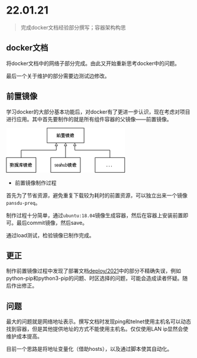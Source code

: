 # 22.01.21

> 完成docker文档经验部分撰写；容器架构构思

## docker文档

将docker文档中的网络子部分完成。由此又开始重新思考docker中的问题。

最后一个关于维护的部分需要边测试边修改。

## 前置镜像

学习docker的大部分基本功能后，对docker有了更进一步认识，现在考虑对项目进行应用。其中首先要制作的就是所有组件容器的父镜像——前置镜像。

![](img/01-20-0.png)

- 前置镜像制作过程

首先为了节省资源，避免重复下载较为耗时的前置资源，可以独立出来一个镜像`pansdu-preq`。

制作过程十分简单，通过`ubuntu:18.04`镜像生成容器，然后在容器上安装前置即可。最后commit镜像，然后save。

通过load测试，检验镜像已制作完成。

## 更正

制作前置镜像过程中发现了部署文档[deploy/2021](../../../man/deploy/2021.md)中的部分不精确失误，例如python-pip和python3-pip的问题、时区选择的问题，可能会造成读者怀疑。随后作出修正。

## 问题

最大的问题就是网络地址表示。撰写文档时发现ping和telnet使用主机名可以动态找到容器，但是其他提供地址的方式不能使用主机名。仅仅使用LAN ip显然会使维护成本提高。

目前一个思路是将地址变量化（借助hosts），以及通过脚本使其自动化。